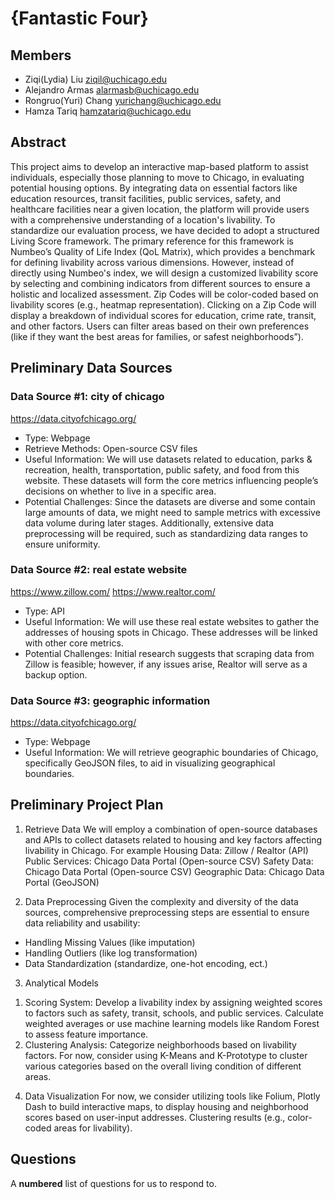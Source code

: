 # {Fantastic Four}

## Members

- Ziqi(Lydia) Liu <ziqil@uchicago.edu>
- Alejandro Armas <alarmasb@uchicago.edu>
- Rongruo(Yuri) Chang <yurichang@uchicago.edu>
- Hamza Tariq <hamzatariq@uchicago.edu>

## Abstract

This project aims to develop an interactive map-based platform to assist individuals, especially those planning to move to Chicago, in evaluating potential housing options. By integrating data on essential factors like education resources, transit facilities, public services, safety, and healthcare facilities near a given location, the platform will provide users with a comprehensive understanding of a location's livability.
To standardize our evaluation process, we have decided to adopt a structured Living Score framework. The primary reference for this framework is Numbeo’s Quality of Life Index (QoL Matrix), which provides a benchmark for defining livability across various dimensions. However, instead of directly using Numbeo's index, we will design a customized livability score by selecting and combining indicators from different sources to ensure a holistic and localized assessment. Zip Codes will be color-coded based on livability scores (e.g., heatmap representation). Clicking on a Zip Code will display a breakdown of individual scores for education, crime rate, transit, and other factors. Users can filter areas based on their own preferences (like if they want the best areas for families, or safest neighborhoods”).


## Preliminary Data Sources

### Data Source #1: city of chicago

https://data.cityofchicago.org/

  - Type: Webpage
  - Retrieve Methods: Open-source CSV files
  - Useful Information: We will use datasets related to education, parks & recreation, health, transportation, public safety, and food from this website. These datasets will form the core metrics influencing people’s decisions on whether to live in a specific area.
  - Potential Challenges: Since the datasets are diverse and some contain large amounts of data, we might need to sample metrics with excessive data volume during later stages. Additionally, extensive data preprocessing will be required, such as standardizing data ranges to ensure uniformity.

### Data Source #2: real estate website

https://www.zillow.com/
https://www.realtor.com/

  - Type: API
  - Useful Information: We will use these real estate websites to gather the addresses of housing spots in Chicago. These addresses will be linked with other core metrics.
  - Potential Challenges: Initial research suggests that scraping data from Zillow is feasible; however, if any issues arise, Realtor will serve as a backup option.

### Data Source #3: geographic information

https://data.cityofchicago.org/

  - Type: Webpage
  - Useful Information: We will retrieve geographic boundaries of Chicago, specifically GeoJSON files, to aid in visualizing geographical boundaries.


## Preliminary Project Plan

1. Retrieve Data
We will employ a combination of open-source databases and APIs to collect datasets related to housing and key factors affecting livability in Chicago. For example
Housing Data: Zillow / Realtor (API)
Public Services: Chicago Data Portal (Open-source CSV)
Safety Data: Chicago Data Portal (Open-source CSV)
Geographic Data: Chicago Data Portal (GeoJSON)

2. Data Preprocessing
Given the complexity and diversity of the data sources, comprehensive preprocessing steps are essential to ensure data reliability and usability:
-	Handling Missing Values (like imputation)
-	Handling Outliers (like log transformation)
-	Data Standardization (standardize, one-hot encoding, ect.)

3. Analytical Models
1) Scoring System:
Develop a livability index by assigning weighted scores to factors such as safety, transit, schools, and public services. Calculate weighted averages or use machine learning models like Random Forest to assess feature importance.
2) Clustering Analysis:
Categorize neighborhoods based on livability factors. For now, consider using K-Means and K-Prototype to cluster various categories based on the overall living condition of different areas.


4. Data Visualization
For now, we consider utilizing tools like Folium, Plotly Dash to build interactive maps, to display housing and neighborhood scores based on user-input addresses. Clustering results (e.g., color-coded areas for livability).



## Questions

A **numbered** list of questions for us to respond to.
